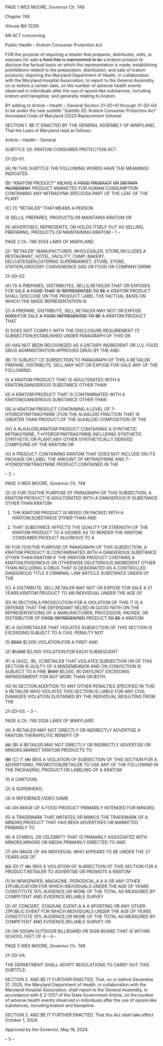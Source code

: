PAGE 1
WES MOORE, Governor Ch. 748

Chapter 748

(House Bill 1229)

AN ACT concerning

Public Health – Kratom Consumer Protection Act

FOR the purpose of requiring a retailer that prepares, distributes, sells, or exposes for sale
~~a~~ ~~food~~ ~~that~~ ~~is~~ ~~represented~~ ~~to~~ ~~be~~ a kratom product to disclose the factual basis on
which the representation is made; establishing prohibitions related to the
preparation, distribution, and sale of kratom products; requiring the Maryland
Department of Health, in collaboration with the Maryland Hospital Association, to
report to the General Assembly, on or before a certain date, on the number of adverse
health events observed in individuals after the use of opioid–like substances,
including kratom and tianeptine; and generally relating to kratom.

BY adding to
Article – Health – General
Section 21–2D–01 through 21–2D–04 to be under the new subtitle “Subtitle 2D.
Kratom Consumer Protection Act”
Annotated Code of Maryland
(2023 Replacement Volume)

SECTION 1. BE IT ENACTED BY THE GENERAL ASSEMBLY OF MARYLAND,
That the Laws of Maryland read as follows:

Article – Health – General

SUBTITLE 2D. KRATOM CONSUMER PROTECTION ACT.

21–2D–01.

(A) IN THIS SUBTITLE THE FOLLOWING WORDS HAVE THE MEANINGS
INDICATED.

(B) “KRATOM PRODUCT” MEANS A ~~FOOD~~ ~~PRODUCT~~ ~~OR~~ ~~DIETARY~~
~~INGREDIENT~~ PRODUCT MARKETED FOR HUMAN CONSUMPTION CONTAINING ANY
MITRAGYNA SPECIOSA.PART OF THE LEAF OF THE PLANT

(C) (1) “RETAILER” THAT:MEANS A PERSON

(I) SELLS, PREPARES, PRODUCTS;OR MAINTAINS KRATOM OR

(II) ADVERTISES, REPRESENTS, OR HOLDS ITSELF OUT AS
SELLING, PREPARING, PRODUCTS.OR MAINTAINING KRATOM
– 1 –

PAGE 2
Ch. 748 2024 LAWS OF MARYLAND

(2) “RETAILER” MANUFACTURER, WHOLESALER, STORE,INCLUDES A
RESTAURANT, HOTEL, FACILITY, CAMP, BAKERY, DELICATESSEN,CATERING
SUPERMARKET, STORE, STORE, STATION,GROCERY CONVENIENCE GAS OR FOOD OR
COMPANY.DRINK

21–2D–02.

(A) (1) A PREPARES, DISTRIBUTES, SELLS,RETAILER THAT OR EXPOSES
FOR SALE ~~A~~ ~~FOOD~~ ~~THAT~~ ~~IS~~ ~~REPRESENTED~~ ~~TO~~ ~~BE~~ A KRATOM PRODUCT SHALL
DISCLOSE ON THE PRODUCT LABEL THE FACTUAL BASIS ON WHICH THE
MADE.REPRESENTATION IS

(2) A PREPARE, DISTRIBUTE, SELL,RETAILER MAY NOT OR EXPOSE
~~DOES:~~FOR SALE ~~A~~ ~~FOOD~~ ~~REPRESENTED~~ ~~TO~~ ~~BE~~ A KRATOM PRODUCT THAT

(I) DOES NOT COMPLY WITH THE DISCLOSURE REQUIREMENT
(1) SUBSECTION;ESTABLISHED UNDER PARAGRAPH OF THIS OR

(II) HAS NOT BEEN RECOGNIZED AS A DIETARY INGREDIENT OR
U.S. FOOD DRUG ADMINISTRATION.APPROVED DRUG BY THE AND

(B) (1) SUBJECT (2) SUBSECTION,TO PARAGRAPH OF THIS A RETAILER
PREPARE, DISTRIBUTE, SELL,MAY NOT OR EXPOSE FOR SALE ANY OF THE
FOLLOWING:

(I) A KRATOM PRODUCT THAT IS ADULTERATED WITH A
KRATOM;DANGEROUS SUBSTANCE OTHER THAN

(II) A KRATOM PRODUCT THAT IS CONTAMINATED WITH A
KRATOM;DANGEROUS SUBSTANCE OTHER THAN

(III) A KRATOM PRODUCT CONTAINING A LEVEL OF
7–HYDROXYMITRAGYNINE 2%IN THE ALKALOID FRACTION THAT IS GREATER THAN
PRODUCT;OF THE ALKALOID COMPOSITION OF THE

(IV) A ALKALOID,KRATOM PRODUCT CONTAINING A SYNTHETIC
MITRAGYNINE, 7–HYDROXYMITRAGYNINE,INCLUDING SYNTHETIC SYNTHETIC OR
PLANT;ANY OTHER SYNTHETICALLY DERIVED COMPOUND OF THE KRATOM OR

(V) A PRODUCT CONTAINING KRATOM THAT DOES NOT
INCLUDE ON ITS PACKAGE OR LABEL THE AMOUNT OF MITRAGYNINE AND
7–HYDROXYMITRAGYNINE PRODUCT.CONTAINED IN THE

– 2 –

PAGE 3
WES MOORE, Governor Ch. 748

(2) (I) FOR (1)(I)THE PURPOSE OF PARAGRAPH OF THIS
SUBSECTION, A KRATOM PRODUCT IS ADULTERATED WITH A DANGEROUS
IF:SUBSTANCE OTHER THAN KRATOM

1. THE KRATOM PRODUCT IS MIXED OR PACKED WITH A
KRATOM;SUBSTANCE OTHER THAN AND

2. THAT SUBSTANCE AFFECTS THE QUALITY OR
STRENGTH OF THE KRATOM PRODUCT TO A DEGREE AS TO RENDER THE KRATOM
CONSUMER.PRODUCT INJURIOUS TO A

(II) FOR (1)(II)THE PURPOSE OF PARAGRAPH OF THIS
SUBSECTION, A KRATOM PRODUCT IS CONTAMINATED WITH A DANGEROUS
SUBSTANCE OTHER THAN KRATOM IF THE KRATOM PRODUCT CONTAINS A
KRATOM,POISONOUS OR OTHERWISE DELETERIOUS INGREDIENT OTHER THAN
INCLUDING A DRUG THAT IS DESIGNATED AS A CONTROLLED DANGEROUS
TITLE 5 CRIMINAL LAW ARTICLE.SUBSTANCE UNDER OF THE

(C) A DISTRIBUTE, SELL,RETAILER MAY NOT OR EXPOSE FOR SALE A
21 YEARS.KRATOM PRODUCT TO AN INDIVIDUAL UNDER THE AGE OF

(D) IN SECTION,A PROSECUTION FOR A VIOLATION OF THIS IT IS A DEFENSE
THAT THE DEFENDANT RELIED IN GOOD FAITH ON THE REPRESENTATIONS OF A
MANUFACTURER, PROCESSOR, PACKER, OR DISTRIBUTOR OF ~~FOOD~~ ~~REPRESENTED~~
PRODUCT.~~TO~~ ~~BE~~ A KRATOM

(E) A (A)(1)RETAILER THAT VIOLATES SUBSECTION OF THIS SECTION IS
EXCEEDING:SUBJECT TO A CIVIL PENALTY NOT

(1) ~~$500~~ $1,000 VIOLATION;FOR A FIRST AND

(2) ~~$1,000~~ $2,000 VIOLATION.FOR EACH SUBSEQUENT

(F) A (A)(2), (B), (C)RETAILER THAT VIOLATES SUBSECTION OR OF THIS
SECTION IS GUILTY OF A MISDEMEANOR AND ON CONVICTION IS SUBJECT TO A FINE
~~$500~~ $5,000, 90 DAYS,NOT EXCEEDING IMPRISONMENT FOR NOT MORE THAN OR
BOTH.

(G) IN SECTION,ADDITION TO ANY OTHER PENALTIES SPECIFIED IN THIS A
RETAILER WHO VIOLATES THIS SECTION IS LIABLE FOR ANY CIVIL DAMAGES
VIOLATION.SUSTAINED BY THE INDIVIDUAL RESULTING FROM THE

21–2D–03.
– 3 –

PAGE 4
Ch. 748 2024 LAWS OF MARYLAND

(A) A RETAILER MAY NOT DIRECTLY OR INDIRECTLY ADVERTISE A
KRATOM.THERAPEUTIC BENEFIT OF

~~(A)~~ (B) A RETAILER MAY NOT DIRECTLY OR INDIRECTLY ADVERTISE OR
MINORS.MARKET KRATOM PRODUCTS TO

~~(B)~~ (C) IT ~~(A)~~ (B)IS A VIOLATION OF SUBSECTION OF THIS SECTION FOR A
ADVERTISING, PROMOTION,RETAILER TO USE ANY OF THE FOLLOWING IN THE
PACKAGING, PRODUCT:OR LABELING OF A KRATOM

(1) A CARTOON;

(2) A SUPERHERO;

(3) A REFERENCE;VIDEO GAME

(4) AN IMAGE OF A FOOD PRODUCT PRIMARILY INTENDED FOR
MINORS;

(5) A TRADEMARK THAT IMITATES OR MIMICS THE TRADEMARK OF A
MINORS;PRODUCT THAT HAS BEEN ADVERTISED OR MARKETED PRIMARILY TO

(6) A SYMBOL OR CELEBRITY THAT IS PRIMARILY ASSOCIATED WITH
MINORS;MINORS OR MEDIA PRIMARILY DIRECTED TO AND

(7) AN IMAGE OF AN INDIVIDUAL WHO APPEARS TO BE UNDER THE
27 YEARS.AGE OF

~~(C)~~ (D) IT ~~(A)~~ (B)IS A VIOLATION OF SUBSECTION OF THIS SECTION FOR A
PRODUCT:RETAILER TO ADVERTISE OR PROMOTE A KRATOM

(1) IN NEWSPAPER, MAGAZINE, PERIODICAL,A A A OR ANY OTHER
21PUBLICATION FOR WHICH INDIVIDUALS UNDER THE AGE OF YEARS CONSTITUTE
15% AUDIENCE,OR MORE OF THE TOTAL AS MEASURED BY COMPETENT AND
EVIDENCE;RELIABLE SURVEY

(2) AT CONCERT, STADIUM, EVENT,A A A SPORTING OR ANY OTHER
21PUBLIC EVENT FOR WHICH INDIVIDUALS UNDER THE AGE OF YEARS CONSTITUTE
15% AUDIENCE,OR MORE OF THE TOTAL AS MEASURED BY COMPETENT AND
EVIDENCE;RELIABLE SURVEY OR

(3) ON 500AN OUTDOOR BILLBOARD OR SIGN BOARD THAT IS WITHIN
SCHOOL.FEET OF A
– 4 –

PAGE 5
WES MOORE, Governor Ch. 748

21–2D–04.

THE DEPARTMENT SHALL ADOPT REGULATIONS TO CARRY OUT THIS
SUBTITLE.

SECTION 2. AND BE IT FURTHER ENACTED, That, on or before December 31,
2025, the Maryland Department of Health, in collaboration with the Maryland Hospital
Association, shall report to the General Assembly, in accordance with § 2–1257 of the State
Government Article, on the number of adverse health events observed in individuals after
the use of opioid–like substances, including kratom and tianeptine.

SECTION 3. AND BE IT FURTHER ENACTED, That this Act shall take effect
October 1, 2024.

Approved by the Governor, May 16, 2024.

– 5 –